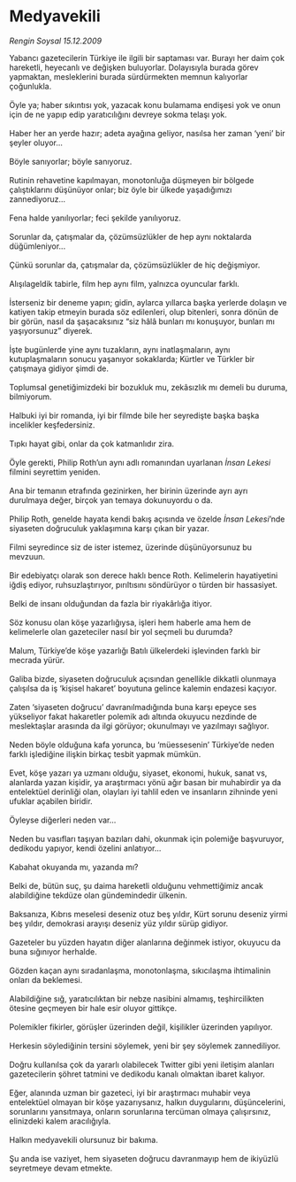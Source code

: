 # Medyavekili

*Rengin Soysal 15.12.2009*

<div class="taraf_structure_2col_1zq">
<div class="margen_n">



 <p>Yabancı gazetecilerin Türkiye ile ilgili bir saptaması var. Burayı her daim çok hareketli, heyecanlı ve değişken buluyorlar. Dolayısıyla burada görev yapmaktan, mesleklerini burada sürdürmekten memnun kalıyorlar çoğunlukla. <br/><br/>Öyle ya; haber sıkıntısı yok, yazacak konu bulamama endişesi yok ve onun için de ne yapıp edip yaratıcılığını devreye sokma telaşı yok. <br/><br/>Haber her an yerde hazır; adeta ayağına geliyor, nasılsa her zaman ‘yeni’ bir şeyler oluyor... <br/><br/>Böyle sanıyorlar; böyle sanıyoruz. <br/><br/>Rutinin rehavetine kapılmayan, monotonluğa düşmeyen bir bölgede çalıştıklarını düşünüyor onlar; biz öyle bir ülkede yaşadığımızı zannediyoruz... <br/><br/>Fena halde yanılıyorlar; feci şekilde yanılıyoruz. <br/><br/>Sorunlar da, çatışmalar da, çözümsüzlükler de hep aynı noktalarda düğümleniyor... <br/><br/>Çünkü sorunlar da, çatışmalar da, çözümsüzlükler de hiç değişmiyor. <br/><br/>Alışılageldik tabirle, film hep aynı film, yalnızca oyuncular farklı. <br/><br/>İsterseniz bir deneme yapın; gidin, aylarca yıllarca başka yerlerde dolaşın ve katiyen takip etmeyin burada söz edilenleri, olup bitenleri, sonra dönün de bir görün, nasıl da şaşacaksınız “siz hâlâ bunları mı konuşuyor, bunları mı yaşıyorsunuz” diyerek. <br/><br/>İşte bugünlerde yine aynı tuzakların, aynı inatlaşmaların, aynı kutuplaşmaların sonucu yaşanıyor sokaklarda; Kürtler ve Türkler bir çatışmaya gidiyor şimdi de. <br/><br/>Toplumsal genetiğimizdeki bir bozukluk mu, zekâsızlık mı demeli bu duruma, bilmiyorum. <br/><br/>Halbuki iyi bir romanda, iyi bir filmde bile her seyredişte başka başka incelikler keşfedersiniz. <br/><br/>Tıpkı hayat gibi, onlar da çok katmanlıdır zira. <br/><br/>Öyle gerekti, Philip Roth’un aynı adlı romanından uyarlanan <i>İnsan Lekesi</i> filmini seyrettim yeniden. <br/><br/>Ana bir temanın etrafında gezinirken, her birinin üzerinde ayrı ayrı durulmaya değer, birçok yan temaya dokunuyordu o da. <br/><br/>Philip Roth, genelde hayata kendi bakış açısında ve özelde <i>İnsan Lekesi</i>’nde siyaseten doğruculuk yaklaşımına karşı çıkan bir yazar. <br/><br/>Filmi seyredince siz de ister istemez, üzerinde düşünüyorsunuz bu mevzuun. <br/><br/>Bir edebiyatçı olarak son derece haklı bence Roth. Kelimelerin hayatiyetini iğdiş ediyor, ruhsuzlaştırıyor, pırıltısını söndürüyor o türden bir hassasiyet. <br/><br/>Belki de insanı olduğundan da fazla bir riyakârlığa itiyor. <br/><br/>Söz konusu olan köşe yazarlığıysa, işleri hem haberle ama hem de kelimelerle olan gazeteciler nasıl bir yol seçmeli bu durumda? <br/><br/>Malum, Türkiye’de köşe yazarlığı Batılı ülkelerdeki işlevinden farklı bir mecrada yürür. <br/><br/>Galiba bizde, siyaseten doğruculuk açısından genellikle dikkatli olunmaya çalışılsa da iş ‘kişisel hakaret’ boyutuna gelince kalemin endazesi kaçıyor. <br/><br/>Zaten ‘siyaseten doğrucu’ davranılmadığında buna karşı epeyce ses yükseliyor fakat hakaretler polemik adı altında okuyucu nezdinde de meslektaşlar arasında da ilgi görüyor; okunulmayı ve yazılmayı sağlıyor. <br/><br/>Neden böyle olduğuna kafa yorunca, bu ‘müessesenin’ Türkiye’de neden farklı işlediğine ilişkin birkaç tesbit yapmak mümkün. <br/><br/>Evet, köşe yazarı ya uzmanı olduğu, siyaset, ekonomi, hukuk, sanat vs, alanlarda yazan kişidir, ya araştırmacı yönü ağır basan bir muhabirdir ya da entelektüel derinliği olan, olayları iyi tahlil eden ve insanların zihninde yeni ufuklar açabilen biridir. <br/><br/>Öyleyse diğerleri neden var... <br/><br/>Neden bu vasıfları taşıyan bazıları dahi, okunmak için polemiğe başvuruyor, dedikodu yapıyor, kendi özelini anlatıyor... <br/><br/>Kabahat okuyanda mı, yazanda mı? <br/><br/>Belki de, bütün suç, şu daima hareketli olduğunu vehmettiğimiz ancak alabildiğine tekdüze olan gündemindedir ülkenin. <br/><br/>Baksanıza, Kıbrıs meselesi deseniz otuz beş yıldır, Kürt sorunu deseniz yirmi beş yıldır, demokrasi arayışı deseniz yüz yıldır sürüp gidiyor. <br/><br/>Gazeteler bu yüzden hayatın diğer alanlarına değinmek istiyor, okuyucu da buna sığınıyor herhalde. <br/><br/>Gözden kaçan aynı sıradanlaşma, monotonlaşma, sıkıcılaşma ihtimalinin onları da beklemesi. <br/><br/>Alabildiğine sığ, yaratıcılıktan bir nebze nasibini almamış, teşhircilikten ötesine geçmeyen bir hale esir oluyor gittikçe. <br/><br/>Polemikler fikirler, görüşler üzerinden değil, kişilikler üzerinden yapılıyor. <br/><br/>Herkesin söylediğinin tersini söylemek, yeni bir şey söylemek zannediliyor. <br/><br/>Doğru kullanılsa çok da yararlı olabilecek Twitter gibi yeni iletişim alanları gazetecilerin şöhret tatmini ve dedikodu kanalı olmaktan ibaret kalıyor. <br/><br/>Eğer, alanında uzman bir gazeteci, iyi bir araştırmacı muhabir veya entelektüel olmayan bir köşe yazarıysanız, halkın duygularını, düşüncelerini, sorunlarını yansıtmaya, onların sorunlarına tercüman olmaya çalışırsınız, elinizdeki kalem aracılığıyla. <br/><br/>Halkın medyavekili olursunuz bir bakıma. <br/><br/>Şu anda ise vaziyet, hem siyaseten doğrucu davranmayıp hem de ikiyüzlü seyretmeye devam etmekte.</p>
<br/>
<br/>
<br/>



<br/>


<div id="taraf_not">
</div>

</div>


</div>
